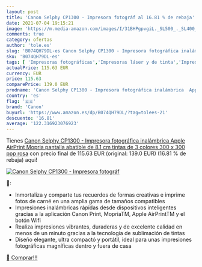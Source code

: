 ```yaml
---
layout: post
title: 'Canon Selphy CP1300 - Impresora fotográf al 16.81 % de rebaja'
date: 2021-07-04 19:15:21
image: 'https://m.media-amazon.com/images/I/31BHPgpvgiL._SL500_._SL400_.jpg'
comments: true
category: ofertas
author: 'tole.es'
slug: 'B074QH79DL-es Canon Selphy CP1300 - Impresora fotográfica inalámbrica...'
sku: 'B074QH79DL-es'
tags: [ 'Impresoras fotográficas','Impresoras láser y de tinta','Impresoras y accesorios','Informática','apple','canon', ]
actualPrice: 115.63 EUR
currency: EUR
price: 115.63
comparePrice: 139.0 EUR
prodname: 'Canon Selphy CP1300 - Impresora fotográfica inalámbrica  Apple AirPrint  Mopria  pantalla abatible de 8.1 cm  tintas de 3 colores  300 x 300 ppp  rosa'
country: 'es'
flag: '🇪🇸'
brand: 'Canon'
buyurl: 'https://www.amazon.es/dp/B074QH79DL/?tag=tolees-21'
descuento: '16.81'
average: '122.316923076923'
---
```


Tienes [Canon Selphy CP1300 - Impresora fotográfica inalámbrica  Apple AirPrint  Mopria  pantalla abatible de 8.1 cm  tintas de 3 colores  300 x 300 ppp  rosa](https://www.amazon.es/dp/B074QH79DL/?tag=tolees-21) con precio final de  115.63 EUR (original: 139.0 EUR) (16.81 %  de rebaja) aqui!

[![Canon Selphy CP1300 - Impresora fotográf](https://m.media-amazon.com/images/I/31BHPgpvgiL._SL500_._SL400_.jpg)](https://www.amazon.es/dp/B074QH79DL/?tag=tolees-21)

🔎:

- Inmortaliza y comparte tus recuerdos de formas creativas e imprime fotos de carné en una amplia gama de tamaños compatibles
- Impresiones inalámbricas rápidas desde dispositivos inteligentes gracias a la aplicación Canon Print, MopriaTM, Apple AirPrintTM y el botón Wifi
- Realiza impresiones vibrantes, duraderas y de excelente calidad en menos de un minuto gracias a la tecnología de sublimación de tintas
- Diseño elegante, ultra compactó y portátil, ideal para unas impresiones fotográficas magníficas dentro y fuera de casa

[🛒 Comprar!!!](https://www.amazon.es/dp/B074QH79DL/?tag=tolees-21)
